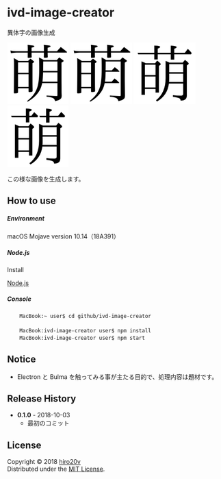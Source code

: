 ivd-image-creator
==========

異体字の画像生成

<img src="./image/840C-E0100.png" alt="Moe" width="144"/>
<img src="./image/840C-E0101.png" alt="Moe" width="144"/>
<img src="./image/840C-E0102.png" alt="Moe" width="144"/>
<img src="./image/840C-E0103.png" alt="Moe" width="144"/>

この様な画像を生成します。

How to use
----------

##### Environment #####

macOS Mojave version 10.14（18A391）

##### Node.js #####

Install

[Node.js](https://nodejs.org/)

##### Console #####

```bash
	MacBook:~ user$ cd github/ivd-image-creator

	MacBook:ivd-image-creator user$ npm install
	MacBook:ivd-image-creator user$ npm start
```

Notice
---------------

+ Electron と Bulma を触ってみる事が主たる目的で、処理内容は題材です。

Release History
---------------

+ **0.1.0** - 2018-10-03
   + 最初のコミット

License
-------
Copyright &copy; 2018 [hiro20v](https://github.com/hiro20v)  
Distributed under the [MIT License][mit].

[MIT]: http://opensource.org/licenses/MIT
